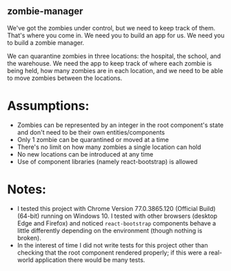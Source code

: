 ## zombie-manager
We've got the zombies under control, but we need to keep track of them. That's where you come in. We need you to build an app for us. We need you to build a zombie manager.

We can quarantine zombies in three locations: the hospital, the school, and the warehouse. We need the app to keep track of where each zombie is being held, how many zombies are in each location, and we need to be able to move zombies between the locations.

# Assumptions:
- Zombies can be represented by an integer in the root component's state and don't need to be their own entities/components
- Only 1 zombie can be quarantined or moved at a time
- There's no limit on how many zombies a single location can hold
- No new locations can be introduced at any time
- Use of component libraries (namely react-bootstrap) is allowed

# Notes:
- I tested this project with Chrome Version 77.0.3865.120 (Official Build) (64-bit) running on Windows 10. I tested with other browsers (desktop Edge and Firefox) and noticed `react-bootstrap` components behave a little differently depending on the environment (though nothing is broken).
- In the interest of time I did not write tests for this project other than checking that the root component rendered properly; if this were a real-world application there would be many tests.